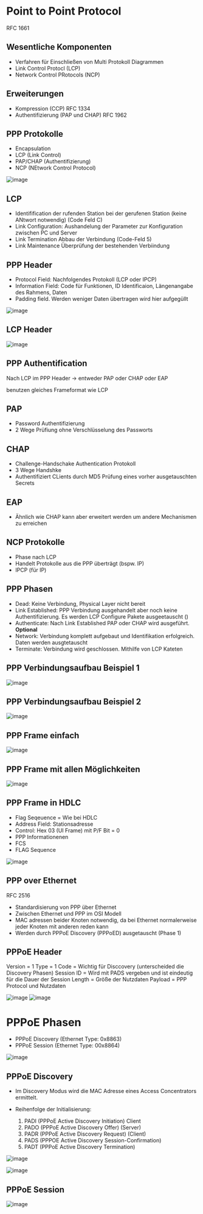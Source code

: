 # Point to Point Protocol

RFC 1661


## Wesentliche Komponenten
-  Verfahren für Einschließen von Multi Protokoll Diagrammen
 - Link Control Protocl (LCP) 
 - Network Control PRotocols (NCP)


## Erweiterungen

- Kompression (CCP) RFC 1334
- Authentifizierung (PAP und CHAP) RFC 1962

## PPP Protokolle

- Encapsulation
- LCP (Link Control)
- PAP/CHAP (Authentifizierung)
- NCP (NEtwork Control Protocol)

![image](../assets/PPP_funktion.png)

## LCP
 
- Identifification  der rufenden Station bei der gerufenen Station (keine ANtwort notwendig) (Code Feld C)
- Link Configuration: Aushandelung der Parameter zur Konfiguration zwischen PC und Server
- Link Termination Abbau der Verbindung (Code-Feld 5)
- Link Maintenance Überprüfung der bestehenden Verbiindung


## PPP Header

- Protocol Field:  Nachfolgendes Protokoll (LCP oder IPCP)
- Information Field: Code für Funktionen, ID Identificaion, Längenangabe des Rahmens, Daten
- Padding field. Werden weniger Daten übertragen wird hier aufgegüllt

![image](../assets/ppp_header.png) 

## LCP Header

![image](../assets/ppp_lcp_header.png)

## PPP Authentification

Nach LCP im PPP Header -> entweder PAP oder CHAP oder EAP

benutzen gleiches Frameformat wie LCP


## PAP

- Password Authentifizierung
- 2 Wege Prüfiung ohne Verschlüsselung des Passworts


## CHAP

- Challenge-Handschake Authentication Protokoll
- 3 Wege Handshke
- Authentifiziert CLients durch MD5 Prüfung eines vorher ausgetauschten Secrets

## EAP

- Ähnlich wie CHAP kann aber erweitert werden um andere Mechanismen zu erreichen

## NCP Protokolle

- Phase nach LCP
- Handelt Protokolle aus die PPP überträgt (bspw. IP)
- IPCP (für IP)

## PPP Phasen

- Dead: Keine Verbindung, Physical Layer nicht bereit
- Link Established: PPP Verbindung ausgehandelt aber noch keine Authentifizierung. Es werden LCP Configure Pakete ausgeetauscht ()
- Authenticate: Nach Link Established PAP oder CHAP wird ausgeführt. **Optional**
- Network: Verbindung komplett aufgebaut und Identifikation erfolgreich. Daten werden ausgtetauscht
- Terminate: Verbindung wird geschlossen. Mithilfe von LCP Kateten

## PPP Verbindungsaufbau Beispiel 1

![image](../assets/ppp_verbindungsaufbau.png)

## PPP Verbindungsaufbau Beispiel 2

![image](../assets/ppp_verbindungsaufbau_2.png)

## PPP Frame einfach

![image](../assets/ppp_frame.png)

## PPP Frame mit allen Möglichkeiten

![image](../assets/ppp_frame_format.png)


## PPP Frame in HDLC

- Flag Seqeuence = Wie bei HDLC
- Address Field: Stationsadresse 
- Control: Hex 03 (UI Frame) mit P/F Bit = 0
- PPP Informationenen
- FCS
- FLAG Sequence

![image](../assets/ppp_in_hdlc.png)

## PPP over Ethernet

RFC 2516

- Standardisierung von PPP über Ethernet
- Zwischen Ethernet und PPP im OSI Modell
- MAC adressen beider Knoten notwendig, da bei Ethernet normalerweise jeder Knoten mit anderen reden kann
- Werden durch PPPoE Discovery (PPPoED) ausgetauscht (Phase 1)

## PPPoE Header 

Version = 1
Type = 1
Code = Wichtig für Disccovery (unterscheided die Discovery Phasen)
Session ID = Wird mit PADS vergeben und ist eindeutig für die Dauer der Session
Length = Größe der Nutzdaten
Payload = PPP Protocol und Nutzdaten

![image](../assets/pppoe_header.png)
![image](../assets/pppoe_discovery_phasen.png)

# PPPoE Phasen

- PPPoE Discovery (Ethernet Type: 0x8863)
- PPPoE Session (Ethernet Type: 00x8864)

![image](../assets/pppoe_discovery_phasen.png)

## PPPoE Discovery

- Im Discovery Modus wird die MAC Adresse eines Access Concentrators ermittelt.

- Reihenfolge der Initialisierung:
    1. PADI (PPPoE Active Discovery Initiation) Client
    2. PADO (PPPoE Active Discovery Offer)  (Server)
    3. PADR (PPPoE Active Discovery Request) (Client)
    4. PADS (PPPOE Active Discovery Session-Confirmation)
    5. PADT (PPPoE Active Discovery Termination)

![image](../assets/PPPoE%20Discovery.png)

![image](../assets/pppoe_verbindungsaufbau.png)


## PPPoE Session


![image](../assets/PPPoE%20Session.png)
